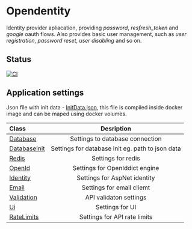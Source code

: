 # Opendentity

Identity provider apliacation, providing *password*, *resfresh_token* and *google* oauth flows. Also provides basic user management, such as *user registration*, *password reset*, *user disabling* and so on. 

## Status

[![CI](https://github.com/prixladi/opendentity/actions/workflows/main.yml/badge.svg)](https://github.com/prixladi/opendentity/actions/workflows/main.yml)

## Application settings

Json file with init data - [InitData.json](src/Shamyr.Opendentity.Service/InitData.json), this file is compiled inside docker image and can be maped using docker volumes.

|Class | Desription|
|:--- |  :---:|
|[Database](src/Shamyr.Opendentity.Database/DatabaseSettings.cs) | Settings to database connection|
|[DatabaseInit](src/Shamyr.Opendentity.Service/DatabaseInit/DatabaseInitSettings.cs) | Settings for database init eg. path to json data |
|[Redis](src/Shamyr.Opendentity.Service/Settings/RedisSettings.cs) | Settings for redis|
|[OpenId](src/Shamyr.Opendentity.OpenId/OpenIdSettings.cs) | Settings for OpenIddict engine|
|[Identity](src/Shamyr.Opendentity.OpenId/IdentitySettings.cs) | Settings for AspNet identity|
|[Email](src/Shamyr.Opendentity.Emails/EmailClientSettings.cs) | Settings for email cliemt|
|[Validation](src/Shamyr.Opendentity.Service/Settings/ValidationSettings.cs) | API validaton settings|
|[Ui](src/Shamyr.Opendentity.Service/Settings/UISettings.cs) | Settings for UI|
|[RateLimits](https://github.com/stefanprodan/AspNetCoreRateLimit/blob/master/src/AspNetCoreRateLimit/Models/IpRateLimitOptions.cs)| Settings for API rate limits|
